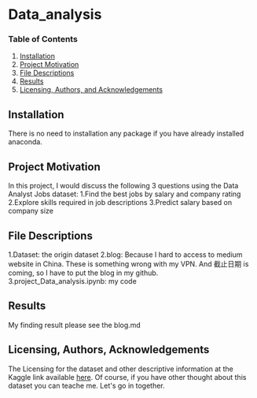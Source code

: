 # Data_analysis


### Table of Contents

1. [Installation](#installation)
2. [Project Motivation](#motivation)
3. [File Descriptions](#files)
4. [Results](#results)
5. [Licensing, Authors, and Acknowledgements](#licensing)

## Installation <a name="installation"></a>

There is no need to installation any package if you have already installed anaconda.

## Project Motivation<a name="motivation"></a>

In this project, I would discuss the following 3 questions using the Data Analyst Jobs dataset:
1.Find the best jobs by salary and company rating
2.Explore skills required in job descriptions
3.Predict salary based on company size


## File Descriptions <a name="files"></a>

1.Dataset: the origin dataset
2.blog: Because I hard to access to medium website in China. These is something wrong with my VPN. And 截止日期 is coming, so I have to put the blog in my github.
3.project_Data_analysis.ipynb: my code

## Results<a name="results"></a>

My finding result please see the blog.md

## Licensing, Authors, Acknowledgements<a name="licensing"></a>

The Licensing for the dataset and other descriptive information at the Kaggle link available [here](https://www.kaggle.com/andrewmvd/data-analyst-jobs). Of course, if you have other thought about this dataset you can teache me. Let's go in together.
